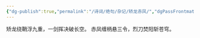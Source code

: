 ```yaml
---
{"dg-publish":true,"permalink":"/诗词/绝句/杂记/矫龙赤凤/","dgPassFrontmatter":true,"created":"2025-04-11T20:35:48.000+08:00","updated":"2025-06-01T11:02:02.996+08:00"}
---
```



矫龙绕鞘浮九重，一剑挥决破长空。
赤凤缠柄悬三令，烈刀焚阳斩苍穹。